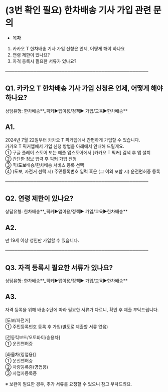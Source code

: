 # (3번 확인 필요) 한차배송 기사 가입 관련 문의

* **목차**

1. 카카오 T 한차배송 기사 가입 신청은 언제, 어떻게 해야 하나요
2. 연령 제한이 있나요?
3. 자격 등록시 필요한 서류가 있나요?

──────────────────────────────────────────────

**Q1. 카카오 T 한차배송 기사 가입 신청은 언제, 어떻게 해야 하나요?**
--------------------------------------------

상담유형: 한차배송**\_픽커▶앱이용/정책▶ 가입/교육▶한차배송**

**A1.**
-------

2024년 7월 22일부터 카카오 T 픽커앱에서 간편하게 가입할 수 있습니다.  
카카오 T 픽커앱에서 가입 신청 방법을 아래에서 안내해 드릴게요.   
① 구글 플레이 스토어 또는 애플 앱스토어에서 [카카오 T 픽커] 검색 후 앱 설치   
② 간단한 정보 입력 후 픽커 가입 진행   
③ 퀵/도보배송/한차배송 서비스 등록 선택   
④ (도보, 자전거 선택 시) 주민등록번호 입력 혹은 (그 이외 포함 시) 운전면허증 등록

──────────────────────────────────────────────

**Q2. 연령 제한이 있나요?**
-------------------

상담유형: 한차배송**\_픽커▶앱이용/정책▶ 가입/교육▶한차배송**

**A2.**
-------

만 19세 이상 성인만 가입할 수 있습니다.

──────────────────────────────────────────────

**Q3. 자격 등록시 필요한 서류가 있나요?**
---------------------------

상담유형: 한차배송**\_픽커▶앱이용/정책▶ 가입/교육▶한차배송**

**A3.**
-------

자격 등록을 위해 배송수단에 따라 필요한 서류가 다르니, 확인 후 제출 부탁드립니다.  
  
[도보/자전거]   
① 주민등록번호 등록 후 가입(별도로 제출할 서류 없음)   
  
[전동킥보드/오토바이/승용차]   
① 운전면허증   
  
[화물차(영업용)]   
① 운전면허증   
② 차량등록증(영업용)   
③ 사업자등록증   
  
※ 보완이 필요한 경우, 추가 서류를 요청할 수 있으니 참고 부탁드려요.